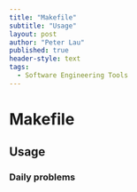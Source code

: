 ```yaml
---
title: "Makefile"
subtitle: "Usage"
layout: post
author: "Peter Lau"
published: true
header-style: text
tags:
  - Software Engineering Tools
---
```


# Makefile


## Usage

### Daily problems



